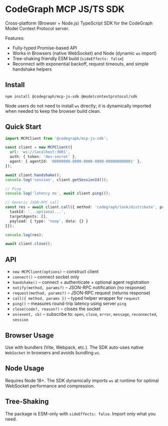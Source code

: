 # CodeGraph MCP JS/TS SDK

Cross-platform (Browser + Node.js) TypeScript SDK for the CodeGraph Model Context Protocol server.

Features:
- Fully-typed Promise-based API
- Works in Browsers (native WebSocket) and Node (dynamic `ws` import)
- Tree-shaking friendly ESM build (`sideEffects: false`)
- Reconnect with exponential backoff, request timeouts, and simple handshake helpers

## Install

```
npm install @codegraph/mcp-js-sdk @modelcontextprotocol/sdk
```

Node users do not need to install `ws` directly; it is dynamically imported when needed to keep the browser build clean.

## Quick Start

```ts
import MCPClient from '@codegraph/mcp-js-sdk';

const client = new MCPClient({
  url: 'ws://localhost:3001',
  auth: { token: 'dev-secret' },
  agent: { agentId: '00000000-0000-0000-0000-000000000001' },
});

await client.handshake();
console.log('session', client.getSessionId());

// Ping
console.log('latency ms', await client.ping());

// Generic JSON-RPC call
const res = await client.call({ method: 'codegraph/task/distribute', params: {
  taskId: '...optional...',
  targetAgents: [],
  payload: { type: 'noop', data: {} }
}});

console.log(res);

await client.close();
```

## API

- `new MCPClient(options)` – construct client
- `connect()` – connect socket only
- `handshake()` – connect + authenticate + optional agent registration
- `notify(method, params?)` – JSON-RPC notification (no response)
- `request(method, params?)` – JSON-RPC request (returns response)
- `call({ method, params })` – typed helper wrapper for `request`
- `ping()` – measures round-trip latency using server `ping`
- `close(code?, reason?)` – closes the socket
- `on(event, cb)` – subscribe to: `open`, `close`, `error`, `message`, `reconnected`, `session`

## Browser Usage

Use with bundlers (Vite, Webpack, etc.). The SDK auto-uses native `WebSocket` in browsers and avoids bundling `ws`.

## Node Usage

Requires Node 18+. The SDK dynamically imports `ws` at runtime for optimal WebSocket performance and compression.

## Tree-Shaking

The package is ESM-only with `sideEffects: false`. Import only what you need.

